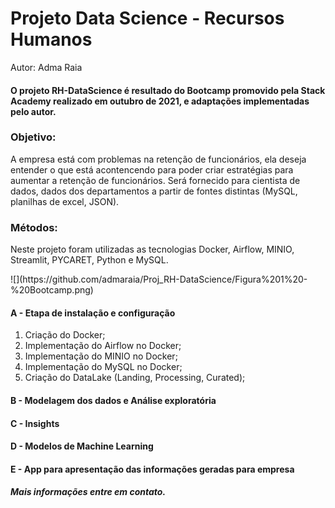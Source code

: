 # Projeto Data Science - Recursos Humanos
<p> Autor: Adma Raia </p>

#### O projeto RH-DataScience é resultado do Bootcamp promovido pela Stack Academy realizado em outubro de 2021, e adaptações implementadas pelo autor.

### Objetivo:
<p> A empresa está com problemas na retenção de funcionários, ela deseja entender o que está acontencendo para poder criar estratégias para aumentar a retenção de funcionários. Será fornecido para cientista de dados, dados dos departamentos a partir de fontes distintas (MySQL, planilhas de excel, JSON).</p>

### Métodos:
<p> Neste projeto foram utilizadas as tecnologias Docker, Airflow, MINIO, Streamlit, PYCARET, Python e MySQL.  </p>
![](https://github.com/admaraia/Proj_RH-DataScience/Figura%201%20-%20Bootcamp.png)

#### A - Etapa de instalação e configuração
1.  Criação do Docker;
2.  Implementação do Airflow no Docker;
3.  Implementação do MINIO no Docker;
4.  Implementação do MySQL no Docker;
5.  Criação do DataLake (Landing, Processing, Curated);
  
#### B - Modelagem dos dados e Análise exploratória


#### C - Insights


#### D - Modelos de Machine Learning


#### E - App para apresentação das informações geradas para empresa



##### Mais informações entre em contato.


